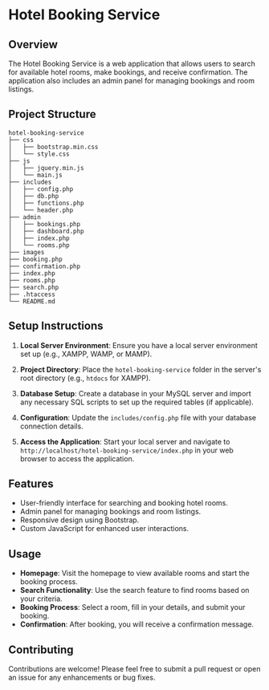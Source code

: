 # Hotel Booking Service

## Overview
The Hotel Booking Service is a web application that allows users to search for available hotel rooms, make bookings, and receive confirmation. The application also includes an admin panel for managing bookings and room listings.

## Project Structure
```
hotel-booking-service
├── css
│   ├── bootstrap.min.css
│   └── style.css
├── js
│   ├── jquery.min.js
│   └── main.js
├── includes
│   ├── config.php
│   ├── db.php
│   ├── functions.php
│   └── header.php
├── admin
│   ├── bookings.php
│   ├── dashboard.php
│   ├── index.php
│   └── rooms.php
├── images
├── booking.php
├── confirmation.php
├── index.php
├── rooms.php
├── search.php
├── .htaccess
└── README.md
```

## Setup Instructions

1. **Local Server Environment**: Ensure you have a local server environment set up (e.g., XAMPP, WAMP, or MAMP).
   
2. **Project Directory**: Place the `hotel-booking-service` folder in the server's root directory (e.g., `htdocs` for XAMPP).

3. **Database Setup**: Create a database in your MySQL server and import any necessary SQL scripts to set up the required tables (if applicable).

4. **Configuration**: Update the `includes/config.php` file with your database connection details.

5. **Access the Application**: Start your local server and navigate to `http://localhost/hotel-booking-service/index.php` in your web browser to access the application.

## Features

- User-friendly interface for searching and booking hotel rooms.
- Admin panel for managing bookings and room listings.
- Responsive design using Bootstrap.
- Custom JavaScript for enhanced user interactions.

## Usage

- **Homepage**: Visit the homepage to view available rooms and start the booking process.
- **Search Functionality**: Use the search feature to find rooms based on your criteria.
- **Booking Process**: Select a room, fill in your details, and submit your booking.
- **Confirmation**: After booking, you will receive a confirmation message.

## Contributing
Contributions are welcome! Please feel free to submit a pull request or open an issue for any enhancements or bug fixes.